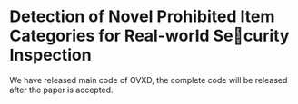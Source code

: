 # Detection of Novel Prohibited Item Categories for Real-world Security Inspection
We have released main code of OVXD, the complete code will be released after the paper is accepted.
